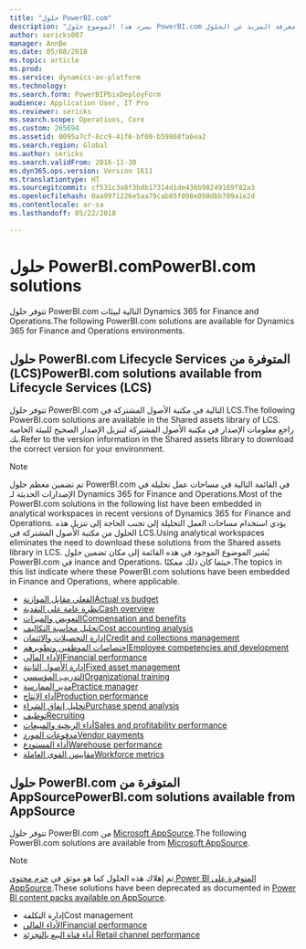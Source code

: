```yaml
---
title: "حلول PowerBI.com"
description: "يسرد هذا الموضوع حلول PowerBI.com المتوفرةن ويوجهك إلى الموارد حيث يمكنك معرفة المزيد عن الحلول."
author: sericks007
manager: AnnBe
ms.date: 05/08/2018
ms.topic: article
ms.prod: 
ms.service: dynamics-ax-platform
ms.technology: 
ms.search.form: PowerBIPbixDeployForm
audience: Application User, IT Pro
ms.reviewer: sericks
ms.search.scope: Operations, Core
ms.custom: 265694
ms.assetid: 0095a7cf-8cc9-41f6-bf00-b59868fa6ea2
ms.search.region: Global
ms.author: sericks
ms.search.validFrom: 2016-11-30
ms.dyn365.ops.version: Version 1611
ms.translationtype: HT
ms.sourcegitcommit: cf531c3a8f3bdb17314d1de436b98249169f82a3
ms.openlocfilehash: 0aa9971226e5aa79cab85f098e098dbb789a1e2d
ms.contentlocale: ar-sa
ms.lasthandoff: 05/22/2018

---
```


# <a name="powerbicom-solutions"></a><span data-ttu-id="0b858-103">حلول PowerBI.com</span><span class="sxs-lookup"><span data-stu-id="0b858-103">PowerBI.com solutions</span></span>
<span data-ttu-id="0b858-104">تتوفر حلول PowerBI.com التالية لبيئات Dynamics 365 for Finance and Operations.</span><span class="sxs-lookup"><span data-stu-id="0b858-104">The following PowerBI.com solutions are available for Dynamics 365 for Finance and Operations environments.</span></span> 

## <a name="powerbicom-solutions-available-from-lifecycle-services-lcs"></a><span data-ttu-id="0b858-105">حلول PowerBI.com المتوفرة من ‏‫Lifecycle Services ‏(LCS)‬</span><span class="sxs-lookup"><span data-stu-id="0b858-105">PowerBI.com solutions available from Lifecycle Services (LCS)</span></span>

<span data-ttu-id="0b858-106">تتوفر حلول PowerBI.com التالية في مكتبة الأصول المشتركة في LCS.</span><span class="sxs-lookup"><span data-stu-id="0b858-106">The following PowerBI.com solutions are available in the Shared assets library of LCS.</span></span> <span data-ttu-id="0b858-107">راجع معلومات الإصدار في مكتبة الأصول المشتركة لتنزيل الإصدار الصحيح للبيئة الخاصة بك.</span><span class="sxs-lookup"><span data-stu-id="0b858-107">Refer to the version information in the Shared assets library to download the correct version for your environment.</span></span> 

> [!Note]
> <span data-ttu-id="0b858-108">تم تضمين معظم حلول PowerBI.com في القائمة التالية في مساحات عمل تحليلة في الإصدارات الحديثة لـ Dynamics 365 for Finance and Operations.</span><span class="sxs-lookup"><span data-stu-id="0b858-108">Most of the PowerBI.com solutions in the following list have been embedded in analytical workspaces in recent versions of Dynamics 365 for Finance and Operations.</span></span> <span data-ttu-id="0b858-109">يؤدي استخدام مساحات العمل التحليلة إلى تجنب الحاجة إلى تنزيل هذه الحلول من مكتبة الأصول المشتركة في LCS.</span><span class="sxs-lookup"><span data-stu-id="0b858-109">Using analytical workspaces eliminates the need to download these solutions from the Shared assets library in LCS.</span></span> <span data-ttu-id="0b858-110">يُشير الموضوع الموجود في هذه القائمة إلى مكان تضمين حلول PowerBI.com في inance and Operations، حيثما كان ذلك ممكنًا.</span><span class="sxs-lookup"><span data-stu-id="0b858-110">The topics in this list indicate where these PowerBI.com solutions have been embedded in Finance and Operations, where applicable.</span></span> 

- [<span data-ttu-id="0b858-111">الفعلي مقابل الموازنة</span><span class="sxs-lookup"><span data-stu-id="0b858-111">Actual vs budget</span></span>](ledger-budgets-power-bi.md)
- [<span data-ttu-id="0b858-112">نظرة عامة على النقدية</span><span class="sxs-lookup"><span data-stu-id="0b858-112">Cash overview</span></span>](../../financials/cash-bank-management/Cash-Overview-Power-BI-content.md)
- [<span data-ttu-id="0b858-113">التعويض والميزات</span><span class="sxs-lookup"><span data-stu-id="0b858-113">Compensation and benefits</span></span>](compensation-and-benefits-analysis-power-bi-content-pack.md)   
- [<span data-ttu-id="0b858-114">تحليل محاسبة التكاليف</span><span class="sxs-lookup"><span data-stu-id="0b858-114">Cost accounting analysis</span></span>](cost-accounting-analysis-content-pack.md) 
- [<span data-ttu-id="0b858-115">إدارة التحصيلات والائتمان</span><span class="sxs-lookup"><span data-stu-id="0b858-115">Credit and collections management</span></span>](../../financials/accounts-receivable/credit-collections-power-bi.md)
- [<span data-ttu-id="0b858-116">اختصاصات الموظفين وتطويرهم</span><span class="sxs-lookup"><span data-stu-id="0b858-116">Employee competencies and development</span></span>](employee-competencies-and-development-analysis-power-bi-content-pack.md) 
- [<span data-ttu-id="0b858-117">الأداء المالي</span><span class="sxs-lookup"><span data-stu-id="0b858-117">Financial performance</span></span>](financial-performance-power-bi-content-pack.md)
- [<span data-ttu-id="0b858-118">إدارة الأصول الثابتة</span><span class="sxs-lookup"><span data-stu-id="0b858-118">Fixed asset management</span></span>](../../financials/fixed-assets/Fixed-asset-management-workspace.md)
- [<span data-ttu-id="0b858-119">التدريب المؤسسي</span><span class="sxs-lookup"><span data-stu-id="0b858-119">Organizational training</span></span>](organizational-training-analysis-power-bi-content-pack.md) 
- [<span data-ttu-id="0b858-120">مدير الممارسة</span><span class="sxs-lookup"><span data-stu-id="0b858-120">Practice manager</span></span>](practice-manager-power-bi.md)
- [<span data-ttu-id="0b858-121">أداء الإنتاج</span><span class="sxs-lookup"><span data-stu-id="0b858-121">Production performance</span></span>](production-performance-power-bi.md)
- [<span data-ttu-id="0b858-122">تحليل إنفاق الشراء</span><span class="sxs-lookup"><span data-stu-id="0b858-122">Purchase spend analysis</span></span>](purchase-content-pack-for-power-bi.md) 
- [<span data-ttu-id="0b858-123">توظيف</span><span class="sxs-lookup"><span data-stu-id="0b858-123">Recruiting</span></span>](recruiting-analysis-power-bi-content-pack.md)
- [<span data-ttu-id="0b858-124">أداء الربحية والمبيعات</span><span class="sxs-lookup"><span data-stu-id="0b858-124">Sales and profitability performance</span></span>](sales-profitability-performance-content-pack.md)
- [<span data-ttu-id="0b858-125">مدفوعات المورد</span><span class="sxs-lookup"><span data-stu-id="0b858-125">Vendor payments</span></span>](../../financials/accounts-payable/Vendor-payments-workspace.md)
- [<span data-ttu-id="0b858-126">أداء المستودع</span><span class="sxs-lookup"><span data-stu-id="0b858-126">Warehouse performance</span></span>](warehouse-power-bi-content.md)
- [<span data-ttu-id="0b858-127">مقاييس القوى العاملة</span><span class="sxs-lookup"><span data-stu-id="0b858-127">Workforce metrics</span></span>](workforce-analysis-power-bi-content-pack.md)  

## <a name="powerbicom-solutions-available-from-appsource"></a><span data-ttu-id="0b858-128">حلول PowerBI.com المتوفرة من AppSource</span><span class="sxs-lookup"><span data-stu-id="0b858-128">PowerBI.com solutions available from AppSource</span></span>

<span data-ttu-id="0b858-129">تتوفر حلول PowerBI.com من [Microsoft AppSource](https://appsource.microsoft.com).</span><span class="sxs-lookup"><span data-stu-id="0b858-129">The following PowerBI.com solutions are available from [Microsoft AppSource](https://appsource.microsoft.com).</span></span>

> [!Note]
> <span data-ttu-id="0b858-130">تم إهلاك هذه الحلول كما هو موثق في [حزم محتوى Power BI المتوفرة على AppSource](../migration-upgrade/deprecated-features.md#power-bi-content-packs-available-on-appsource).</span><span class="sxs-lookup"><span data-stu-id="0b858-130">These solutions have been deprecated as documented in [Power BI content packs available on AppSource](../migration-upgrade/deprecated-features.md#power-bi-content-packs-available-on-appsource).</span></span>

- <span data-ttu-id="0b858-131">إدارة التكلفة</span><span class="sxs-lookup"><span data-stu-id="0b858-131">Cost management</span></span>    
- [<span data-ttu-id="0b858-132">الأداء المالي</span><span class="sxs-lookup"><span data-stu-id="0b858-132">Financial performance</span></span>](financial-performance-power-bi-content-pack.md)
- [<span data-ttu-id="0b858-133">أداء قناة البيع بالتجزئة </span><span class="sxs-lookup"><span data-stu-id="0b858-133">Retail channel performance</span></span>](retail-channel-performance-dashboard-power-bi-data.md) 

